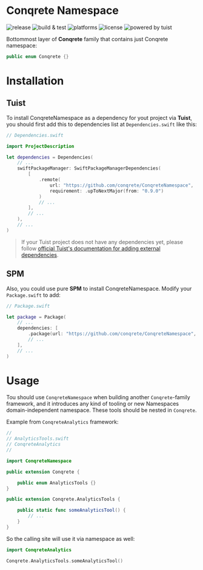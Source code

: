 # Conqrete Namespace

![release](https://img.shields.io/github/v/release/conqrete/ConqreteNamespace?display_name=tag&sort=date)
![build & test](https://img.shields.io/github/workflow/status/conqrete/ConqreteNamespace/Build%20&%20Test?label=build%20%26%20test)
![platforms](https://img.shields.io/badge/platforms-iOS-lightgrey.svg)
![license](https://img.shields.io/github/license/conqrete/ConqreteNamespace)
![powered by tuist](https://img.shields.io/badge/powered%20by-Tuist-blue)

Bottommost layer of **Conqrete** family that contains just Conqrete namespace:

```Swift
public enum Conqrete {}
```

# Installation

## Tuist

To install ConqreteNamespace as a dependency for yout project via **Tuist**, you should first add this to dependencies list at `Dependencies.swift` like this:

```Swift
// Dependencies.swift

import ProjectDescription

let dependencies = Dependencies(
    // ...
    swiftPackageManager: SwiftPackageManagerDependencies(
        [
            .remote(
                url: "https://github.com/conqrete/ConqreteNamespace",
                requirement: .upToNextMajor(from: "0.9.0")
            )
            // ...
        ],
        // ...
    ),
    // ...
)
```

> If your Tuist project does not have any dependencies yet, please follow [official Tuist's documentation for adding external dependencies](https://docs.tuist.io/guides/third-party-dependencies).

## SPM

Also, you could use pure **SPM** to install ConqreteNamespace. Modify your `Package.swift` to add:

```Swift
// Package.swift

let package = Package(
    // ...
    dependencies: [
        .package(url: "https://github.com/conqrete/ConqreteNamespace", .upToNextMajor(from: "0.9.0")),
        // ...
    ],
    // ...
)
```

# Usage

Tou should use `ConqreteNamespace` when building another `Conqrete`-family framework, and it introduces any kind of tooling or new Namespaces domain-independent namespace. These tools should be nested in `Conqrete`.

Example from `ConqreteAnalytics` framework:

```Swift
//
// AnalyticsTools.swift
// ConqreteAnalytics
// 

import ConqreteNamespace

public extension Conqrete {

    public enum AnalyticsTools {}
}

public extension Conqrete.AnalyticsTools {

    public static func someAnalyticsTool() {
        // ...
    }
}
```

So the calling site will use it via namespace as well: 

```Swift
import ConqreteAnalytics

Conqrete.AnalyticsTools.someAnalyticsTool()
```

